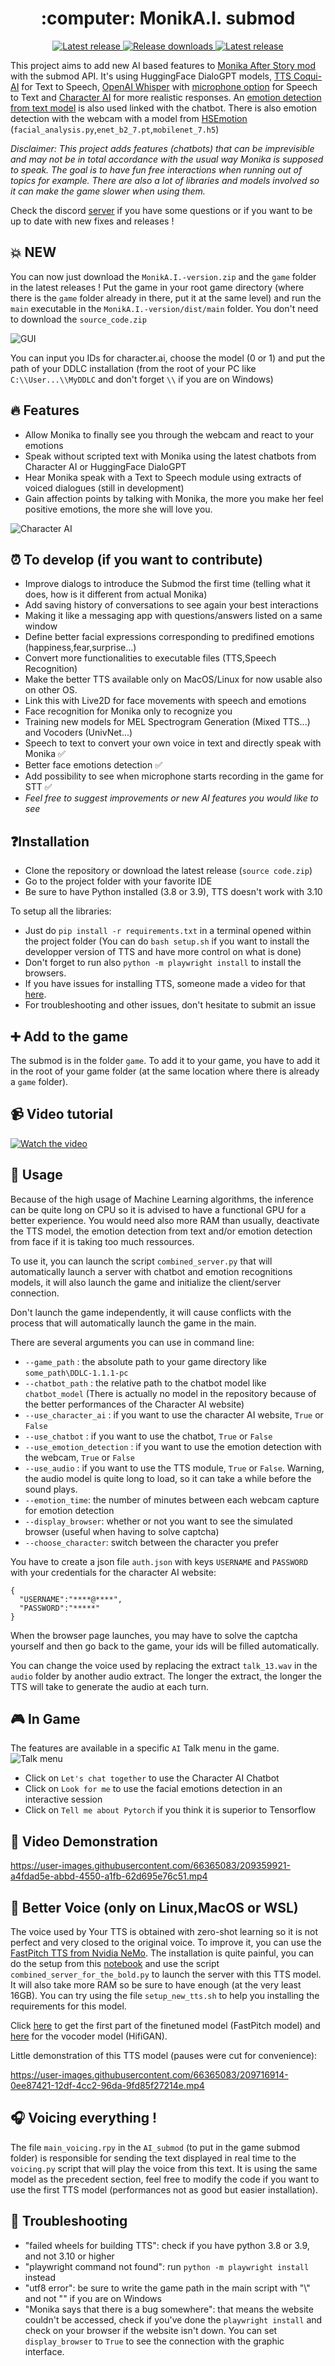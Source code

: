 <h1 align="center"> :computer: MonikA.I. submod </h1>

<p align="center">
  <a href="https://github.com/Rubiksman78/MonikA.I./releases/latest">
    <img alt="Latest release" src="https://img.shields.io/github/v/release/Rubiksman78/MonikA.I.">
  </a>
   <a href="https://github.com/Rubiksman78/MonikA.I./releases">
    <img alt="Release downloads" src="https://img.shields.io/github/downloads/Rubiksman78/MonikA.I./total">
  </a>
  <a href="https://discord.gg/2RsPuaDxEn">
    <img alt="Latest release" src="https://img.shields.io/badge/Discord-Join%20the%20Server%20!-brightgreen">
  </a>
</p>

This project aims to add new AI based features to [Monika After Story mod](https://github.com/Monika-After-Story/MonikaModDev) with the submod API.
It's using HuggingFace DialoGPT models, [TTS Coqui-AI](https://github.com/coqui-ai/TTS) for Text to Speech, [OpenAI Whisper](https://github.com/openai/whisper) with [microphone option](https://github.com/mallorbc/whisper_mic) for Speech to Text and [Character AI](https://character.ai/) for more realistic responses. An [emotion detection from text model](https://huggingface.co/michellejieli/emotion_text_classifier) is also used linked with the chatbot.
There is also emotion detection with the webcam with a model from [HSEmotion](https://github.com/HSE-asavchenko/face-emotion-recognition) (`facial_analysis.py`,`enet_b2_7.pt`,`mobilenet_7.h5`)

*Disclaimer: This project adds features (chatbots) that can be imprevisible and may not be in total accordance with the usual way Monika is supposed to speak. The goal is to have fun free interactions when running out of topics for example. There are also a lot of libraries and models involved so it can make the game slower when using them.*

Check the discord [server](https://discord.gg/2RsPuaDxEn) if you have some questions or if you want to be up to date with new fixes and releases !

## :boom: NEW

You can now just download the `MonikA.I.-version.zip` and the `game` folder in the latest releases ! Put the game in your root game directory (where there is the `game` folder already in there, put it at the same level) and run the `main` executable in the `MonikA.I.-version/dist/main` folder. You don't need to download the `source_code.zip`

![GUI](images/image_2023-01-09_172258738.png)

You can input you IDs for character.ai, choose the model (0 or 1) and put the path of your DDLC installation (from the root of your PC like `C:\\User...\\MyDDLC` and don't forget `\\` if you are on Windows)

## :fire: Features

- Allow Monika to finally see you through the webcam and react to your emotions
- Speak without scripted text with Monika using the latest chatbots from Character AI or HuggingFace DialoGPT
- Hear Monika speak with a Text to Speech module using extracts of voiced dialogues (still in development)
- Gain affection points by talking with Monika, the more you make her feel positive emotions, the more she will love you.

![Character AI](images/image_1.png)

## :alarm_clock: To develop (if you want to contribute)
- Improve dialogs to introduce the Submod the first time (telling what it does, how is it different from actual Monika)
- Add saving history of conversations to see again your best interactions
- Making it like a messaging app with questions/answers listed on a same window
- Define better facial expressions corresponding to predifined emotions (happiness,fear,surprise...)
- Convert more functionalities to executable files (TTS,Speech Recognition)
- Make the better TTS available only on MacOS/Linux for now usable also on other OS.
- Link this with Live2D for face movements with speech and emotions
- Face recognition for Monika only to recognize you
- Training new models for MEL Spectrogram Generation (Mixed TTS...) and Vocoders (UnivNet...)
- Speech to text to convert your own voice in text and directly speak with Monika :white_check_mark:
- Better face emotions detection :white_check_mark:
- Add possibility to see when microphone starts recording in the game for STT :white_check_mark:
- *Feel free to suggest improvements or new AI features you would like to see*

## ❓Installation

- Clone the repository or download the latest release (`source code.zip`)
- Go to the project folder with your favorite IDE
- Be sure to have Python installed (3.8 or 3.9), TTS doesn't work with 3.10

To setup all the libraries:
- Just do `pip install -r requirements.txt` in a terminal opened within the project folder
(You can do `bash setup.sh` if you want to install the developper version of TTS and have more control on what is done)
- Don't forget to run also `python -m playwright install` to install the browsers.
- If you have issues for installing TTS, someone made a video for that [here](https://www.youtube.com/watch?v=zRaDe08cUIk&t=743s).
- For troubleshooting and other issues, don't hesitate to submit an issue

## :heavy_plus_sign: Add to the game

The submod is in the folder `game`. To add it to your game, you have to add it in the root of your game folder (at the same location where there is already a `game` folder).

## :video_camera: Video tutorial

[![Watch the video](https://img.youtube.com/vi/EORpS-fZ10s/hqdefault.jpg)](https://youtu.be/EORpS-fZ10s)

## :loudspeaker: Usage

Because of the high usage of Machine Learning algorithms, the inference can be quite long on CPU so it is advised to have a functional GPU for a better experience.
You would need also more RAM than usually, deactivate the TTS model, the emotion detection from text and/or emotion detection from face if it is taking too much ressources.

To use it, you can launch the script `combined_server.py` that will automatically launch a server with chatbot and emotion recognitions models, it will also launch the game and initialize the client/server connection. 

Don't launch the game independently, it will cause conflicts with the process that will automatically launch the game in the main.

There are several arguments you can use in command line:
- `--game_path` : the absolute path to your game directory like `some_path\DDLC-1.1.1-pc`
- `--chatbot_path` : the relative path to the chatbot model like `chatbot_model` (There is actually no model in the repository because of the better performances of the Character AI website)
- `--use_character_ai` : if you want to use the character AI website, `True` or `False`
- `--use_chatbot` : if you want to use the chatbot, `True` or `False`
- `--use_emotion_detection` : if you want to use the emotion detection with the webcam, `True` or `False`
- `--use_audio` : if you want to use the TTS module, `True` or `False`. Warning, the audio model is quite long to load, so it can take a while before the sound plays.
- `--emotion_time`: the number of minutes between each webcam capture for emotion detection
- `--display_browser`: whether or not you want to see the simulated browser (useful when having to solve captcha)
- `--choose_character`: switch between the character you prefer 

You have to create a json file `auth.json` with keys `USERNAME` and `PASSWORD` with your credentials for the character AI website:
```
{
  "USERNAME":"****@****",
  "PASSWORD":"*****"
}
```
  
When the browser page launches, you may have to solve the captcha yourself and then go back to the game, your ids will be filled automatically.

You can change the voice used by replacing the extract `talk_13.wav` in the `audio` folder by another audio extract. The longer the extract, the longer the TTS will take to generate the audio at each turn.

## :video_game: In Game

The features are available in a specific `AI` Talk menu in the game.
![Talk menu](images/image_2.png)

- Click on `Let's chat together` to use the Character AI Chatbot
- Click on `Look for me` to use the facial emotions detection in an interactive session
- Click on `Tell me about Pytorch` if you think it is superior to Tensorflow

## :cinema: Video Demonstration

https://user-images.githubusercontent.com/66365083/209359921-a4fdad5e-abbd-4550-a1fb-62d695e76c51.mp4

## :microphone: Better Voice (only on Linux,MacOS or WSL)

The voice used by Your TTS is obtained with zero-shot learning so it is not perfect and very closed to the original voice. To improve it, you can use the [FastPitch TTS from Nvidia NeMo](https://github.com/NVIDIA/NeMo).
The installation is quite painful, you can do the setup from this [notebook](https://github.com/NVIDIA/NeMo/blob/main/tutorials/tts/FastPitch_Finetuning.ipynb) and use the script `combined_server_for_the_bold.py` to launch the server with this TTS model. It will also take more RAM so be sure to have enough (at the very least 16GB).
You can try using the file `setup_new_tts.sh` to help you installing the requirements for this model.

Click [here](https://drive.google.com/drive/folders/1cgro9BbUJ53GFX1OizvNvmH0Cjnc7oqI?usp=sharing) to get the first part of the finetuned model (FastPitch model) and [here](https://drive.google.com/drive/folders/1NLNDTotB4Qyth_vLBmZMTLIg0dmIm6w0?usp=sharing) for the vocoder model (HifiGAN).

Little demonstration of this TTS model (pauses were cut for convenience):

https://user-images.githubusercontent.com/66365083/209716914-0ee87421-12df-4cc2-96da-9fd85f27214e.mp4

## :headphones: Voicing everything ! 
The file `main_voicing.rpy` in the `AI_submod` (to put in the game submod folder) is responsible for sending the text displayed in real time to the `voicing.py` script that will play the voice from this text. It is using the same model as the precedent section, feel free to modify the code if you want to use the first TTS model (performances not as good but easier installation).

## :wrench: Troubleshooting

- "failed wheels for building TTS": check if you have python 3.8 or 3.9, and not 3.10 or higher
- "playwright command not found": run `python -m playwright install` instead
- "utf8 error": be sure to write the game path in the main script with "\\" and not "\" if you are on Windows
- "Monika says that there is a bug somewhere": that means the website couldn't be accessed, check if you've done the `playwright install` and check on your browser if the website isn't down. You can set `display_browser` to `True` to see the connection with the graphic interface.
